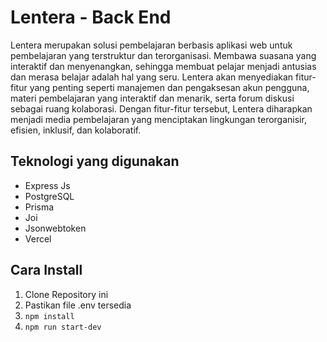 # Lentera - Back End
Lentera merupakan solusi pembelajaran berbasis aplikasi web untuk pembelajaran yang terstruktur dan terorganisasi. Membawa suasana yang interaktif dan menyenangkan, sehingga membuat pelajar menjadi antusias dan merasa belajar adalah hal yang seru. Lentera akan menyediakan fitur-fitur yang penting seperti manajemen dan pengaksesan akun pengguna, materi pembelajaran yang interaktif dan menarik, serta forum diskusi sebagai ruang kolaborasi. Dengan fitur-fitur tersebut, Lentera diharapkan menjadi media pembelajaran yang menciptakan lingkungan terorganisir, efisien, inklusif, dan kolaboratif.
## Teknologi yang digunakan

 - Express Js
 - PostgreSQL
 - Prisma
 - Joi
 - Jsonwebtoken
 - Vercel
## Cara Install
1. Clone Repository ini
2. Pastikan file .env tersedia
3. `npm install`
4. `npm run start-dev`
